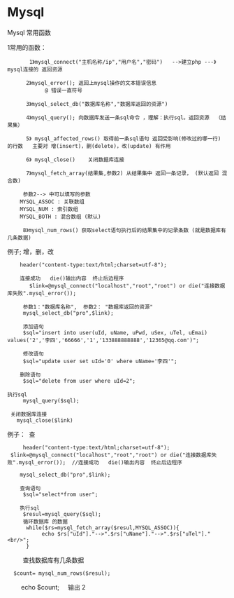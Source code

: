 # Mysql
Mysql 常用函数


  1常用的函数：
  
  
	       1》mysql_connect("主机名称/ip","用户名","密码")   -->建立php ---》mysql连接的 返回资源
	        
	      2》mysql_error(); 返回上mysql操作的文本错误信息
	            @ 错误一直符号
	            
	      3》mysql_select_db("数据库名称","数据库返回的资源") 
	       
	      4》mysql_query(); 向数据库发送一条sql命令 ，理解：执行sql。返回资源  （结果集）
	
	      5》 mysql_affected_rows() 取得前一条sql语句 返回受影响(修改过的哪一行) 的行数   主要对 增(insert)，删(delete)，改(update) 有作用
            
	      6》 mysql_close()    关闭数据库连接
	      
	      7》mysql_fetch_array(结果集,参数2) 从结果集中 返回一条记录， (默认返回 混合数)
	   
	     参数2--> 中可以填写的参数
		MYSQL_ASSOC : 关联数组
		MYSQL_NUM : 索引数组
		MYSQL_BOTH : 混合数组 (默认)  
		
	     8》mysql_num_rows() 获取select语句执行后的结果集中的记录条数 (就是数据库有几条数据) 	


 例子; 增，删，改
 
 
       	header("content-type:text/html;charset=utf-8");
        
        连接成功   die()输出内容  终止后边程序
	       $link=@mysql_connect("localhost","root","root") or die("连接数据库失败".mysql_error());
         
         参数1："数据库名称",  参数2： "数据库返回的资源"
         mysql_select_db("pro",$link);
     
         添加语句
         $sql="insert into user(uId, uName, uPwd, uSex, uTel, uEmai) values('2','李四','66666','1','133888888888','12365@qq.com')";
     
         修改语句
         $sql="update user set uId='0' where uName='李四'";
  
        删除语句
         $sql="delete from user where uId=2";
	 
	执行sql
         mysql_query($sql);
	 
	 关闭数据库连接
	   mysql_close($link)

例子：   查


         header("content-type:text/html;charset=utf-8");
	 $link=@mysql_connect("localhost","root","root") or die("连接数据库失败".mysql_error());  //连接成功   die()输出内容  终止后边程序 

		mysql_select_db("pro",$link);

		查询语句        
		 $sql="select*from user";

		执行sql
		 $resul=mysql_query($sql);
		 循环数据库 的数据
		  while($rs=mysql_fetch_array($resul,MYSQL_ASSOC)){
			   echo $rs["uId"]."-->".$rs["uName"]."-->".$rs["uTel"]."<br/>";
		  }
		  
          查找数据库有几条数据         
	  
	  $count= mysql_num_rows($resul);
          echo $count;     输出 2





